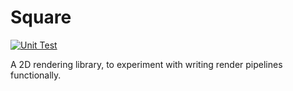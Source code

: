 # Square
[![Unit Test](https://github.com/mayant15/square/actions/workflows/unit-test.yml/badge.svg?branch=main)](https://github.com/mayant15/square/actions/workflows/unit-test.yml)

A 2D rendering library, to experiment with writing render pipelines functionally.
